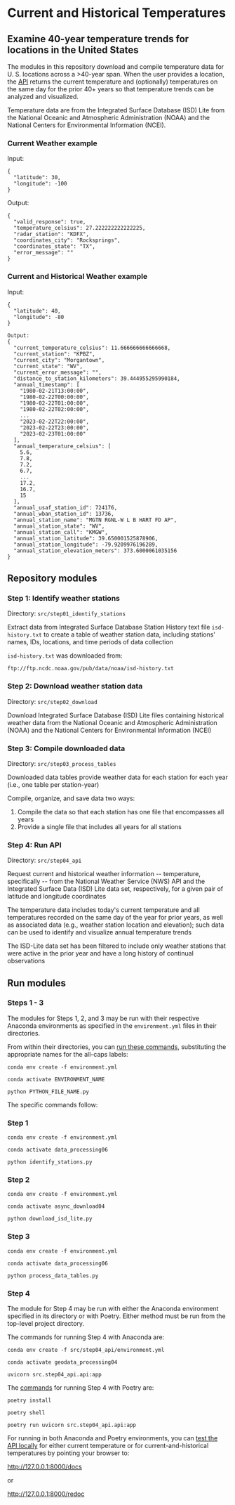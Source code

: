 
# Current and Historical Temperatures
## Examine 40-year temperature trends for locations in the United States

The modules in this repository download and compile temperature data for U. S. locations across a >40-year span.  When the user provides a location, the [API](https://en.wikipedia.org/wiki/Api) returns the current temperature and (optionally) temperatures on the same day for the prior 40+ years so that temperature trends can be analyzed and visualized.

Temperature data are from the Integrated Surface Database (ISD) Lite from the National Oceanic and Atmospheric Administration (NOAA) and the National Centers for Environmental Information (NCEI).


### Current Weather example

Input:

```code
{
  "latitude": 30,
  "longitude": -100
}
```

Output:

```code
{
  "valid_response": true,
  "temperature_celsius": 27.222222222222225,
  "radar_station": "KDFX",
  "coordinates_city": "Rocksprings",
  "coordinates_state": "TX",
  "error_message": ""
}
```


### Current and Historical Weather example

Input:

```code
{
  "latitude": 40,
  "longitude": -80
}
```

```code
Output:
{
  "current_temperature_celsius": 11.666666666666668,
  "current_station": "KPBZ",
  "current_city": "Morgantown",
  "current_state": "WV",
  "current_error_message": "",
  "distance_to_station_kilometers": 39.444955295990184,
  "annual_timestamp": [
    "1980-02-21T13:00:00",
    "1980-02-22T00:00:00",
    "1980-02-22T01:00:00",
    "1980-02-22T02:00:00",
    ...
    "2023-02-22T22:00:00",
    "2023-02-22T23:00:00",
    "2023-02-23T01:00:00"
  ],
  "annual_temperature_celsius": [
    5.6,
    7.8,
    7.2,
    6.7,
    ...
    17.2,
    16.7,
    15
  ],
  "annual_usaf_station_id": 724176,
  "annual_wban_station_id": 13736,
  "annual_station_name": "MGTN RGNL-W L B HART FD AP",
  "annual_station_state": "WV",
  "annual_station_call": "KMGW",
  "annual_station_latitude": 39.650001525878906,
  "annual_station_longitude": -79.9209976196289,
  "annual_station_elevation_meters": 373.6000061035156
}
```

## Repository modules
### Step 1:  Identify weather stations

Directory: ```src/step01_identify_stations```

Extract data from Integrated Surface Database Station History text file ```isd-history.txt``` to create a table of weather station data, including stations' names, IDs, locations, and time periods of data collection

```isd-history.txt``` was downloaded from:

    ftp://ftp.ncdc.noaa.gov/pub/data/noaa/isd-history.txt


### Step 2:  Download weather station data

Directory: ```src/step02_download```

Download Integrated Surface Database (ISD) Lite files containing historical weather data from the National Oceanic and Atmospheric Administration (NOAA) and the National Centers for Environmental Information (NCEI) 

### Step 3:  Compile downloaded data

Directory: ```src/step03_process_tables```

Downloaded data tables provide weather data for each station for each year (i.e., one table per station-year)

Compile, organize, and save data two ways:  

1. Compile the data so that each station has one file that encompasses all years  
2. Provide a single file that includes all years for all stations  


### Step 4:  Run API

Directory: ```src/step04_api```

Request current and historical weather information -- temperature, specifically -- from the National Weather Service (NWS) API and the Integrated Surface Data (ISD) Lite data set, respectively, for a given pair of latitude and longitude coordinates

The temperature data includes today's current temperature and all temperatures recorded on the same day of the year for prior years, as well as associated data (e.g., weather station location and elevation); such data can be used to identify and visualize annual temperature trends

The ISD-Lite data set has been filtered to include only weather stations that were active in the prior year and have a long history of continual observations


## Run modules
### Steps 1 - 3

The modules for Steps 1, 2, and 3 may be run with their respective Anaconda environments as specified in the ```environment.yml``` files in their directories.

From within their directories, you can [run these commands](https://docs.conda.io/projects/conda/en/latest/user-guide/tasks/manage-environments.html), substituting the appropriate names for the all-caps labels:

```code
conda env create -f environment.yml

conda activate ENVIRONMENT_NAME

python PYTHON_FILE_NAME.py
```

The specific commands follow:

### Step 1

```code
conda env create -f environment.yml

conda activate data_processing06

python identify_stations.py
```

### Step 2

```code
conda env create -f environment.yml

conda activate async_download04

python download_isd_lite.py
```

### Step 3

```code
conda env create -f environment.yml

conda activate data_processing06

python process_data_tables.py
```

### Step 4

The module for Step 4 may be run with either the Anaconda environment specified in its directory or with Poetry.  Either method must be run from the top-level project directory.

The commands for running Step 4 with Anaconda are:

```code
conda env create -f src/step04_api/environment.yml

conda activate geodata_processing04

uvicorn src.step04_api.api:app
```

The [commands](https://python-poetry.org/docs/basic-usage/) for running Step 4 with Poetry are:

```code
poetry install

poetry shell

poetry run uvicorn src.step04_api.api:app
```

For running in both Anaconda and Poetry environments, you can [test the API locally](https://fastapi.tiangolo.com/tutorial/first-steps/) for either current temperature or for current-and-historical temperatures by pointing your browser to:

http://127.0.0.1:8000/docs

or

http://127.0.0.1:8000/redoc
